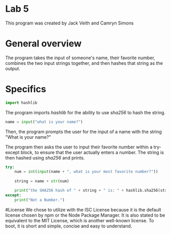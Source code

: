 # Lab 5
This program was created by Jack Veith and Camryn Simons

# General overview
The program takes the input of someone's name, their favorite number, combines the two input strings together, and then hashes that string as the output.

# Specifics

```python
import hashlib
```

The program imports *hashlib* for the ability to use *sha256* to hash the string.

```python
name = input("what is your name?")
```
Then, the program prompts the user for the input of a name with the string "What is your name?"

The program then asks the user to input their favorite number within a try-except block, to ensure that the user actually enters a number. The string is then hashed using *sha256* and prints.

```python
try:
    num = int(input(name + ", what is your most favorite number?"))
    
    string = name + str(num)

    print("the SHA256 hash of " + string + " is: " + hashlib.sha256(string.encode()).hexdigest())
except:
    print("Not a Number.")
```

#License
We chose to utilize with the ISC License because it is the default license chosen by npm or the Node Package Manager. It is also stated to be equivalent to the MIT License, which is another well-known license. To boot, it is short and simple, concise and easy to understand.
